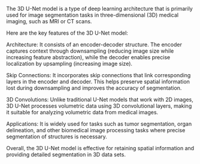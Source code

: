 The 3D U-Net model is a type of deep learning architecture that is primarily used for image segmentation tasks in three-dimensional (3D) medical imaging, such as MRI or CT scans.

Here are the key features of the 3D U-Net model:

Architecture: It consists of an encoder-decoder structure. The encoder captures context through downsampling (reducing image size while increasing feature abstraction), while the decoder enables precise localization by upsampling (increasing image size).

Skip Connections: It incorporates skip connections that link corresponding layers in the encoder and decoder. This helps preserve spatial information lost during downsampling and improves the accuracy of segmentation.

3D Convolutions: Unlike traditional U-Net models that work with 2D images, 3D U-Net processes volumetric data using 3D convolutional layers, making it suitable for analyzing volumetric data from medical images.

Applications: It is widely used for tasks such as tumor segmentation, organ delineation, and other biomedical image processing tasks where precise segmentation of structures is necessary.

Overall, the 3D U-Net model is effective for retaining spatial information and providing detailed segmentation in 3D data sets.
